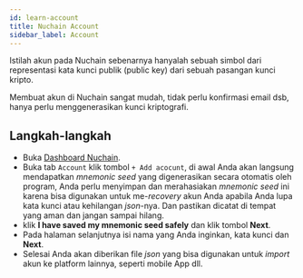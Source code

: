 ```yaml
---
id: learn-account
title: Nuchain Account
sidebar_label: Account
---
```


Istilah akun pada Nuchain sebenarnya hanyalah sebuah simbol dari representasi kata kunci publik
(public key) dari sebuah pasangan kunci kripto.

Membuat akun di Nuchain sangat mudah, tidak perlu konfirmasi email dsb, hanya perlu menggenerasikan
kunci kriptografi.

## Langkah-langkah

- Buka [Dashboard Nuchain](https://dashboard.nuchain.network).
- Buka tab `Account` klik tombol `+ Add acocunt`, di awal Anda akan langsung mendapatkan _mnemonic
  seed_ yang digenerasikan secara otomatis oleh program, Anda perlu menyimpan dan merahasiakan
  _mnemonic seed_ ini karena bisa digunakan untuk me-_recovery_ akun Anda apabila Anda lupa kata
  kunci atau kehilangan _json_-nya. Dan pastikan dicatat di tempat yang aman dan jangan sampai
  hilang.
- klik **I have saved my mnemonic seed safely** dan klik tombol **Next**.
- Pada halaman selanjutnya isi nama yang Anda inginkan, kata kunci dan **Next**.
- Selesai Anda akan diberikan file _json_ yang bisa digunakan untuk _import_ akun ke platform
  lainnya, seperti mobile App dll.
